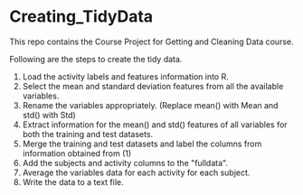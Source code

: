 # Creating_TidyData
This repo contains the Course Project for Getting and Cleaning Data course.

Following are the steps to create the tidy data.
1) Load the activity labels and features information into R.
2) Select the mean and standard deviation features from all the available variables.
3) Rename the variables appropriately. (Replace mean() with Mean and std() with Std)
4) Extract information for the mean() and std() features of all variables for both the training and test datasets.
5) Merge the training and test datasets and label the columns from information obtained from (1)
6) Add  the subjects and activity columns to the "fulldata".
7) Average the variables data for each activity for each subject.
8) Write the data to a text file.
